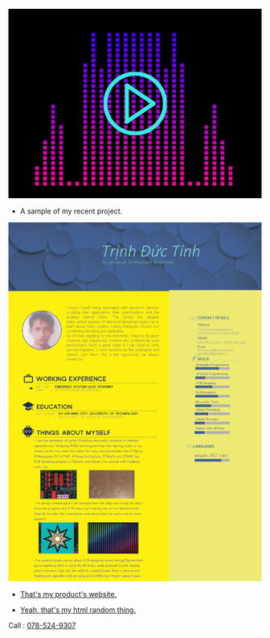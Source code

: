 

<a href="/BlogPostAssets/video/Untitled.mp4" title="Link Title"><img src="/BlogPostAssets/video/other.png" alt="Audio Visualization." style="float: none; margin-right: 25vw;"/></a>
- A sample of my recent project.

![](0001.jpg)

- [That's my product's website.](http://ngoisaola.com)

- [Yeah, that's my html random thing.](https://groutlloyd.github.io/Portfolio.html)

Call : [078-524-9307](/tel:07885249307)
